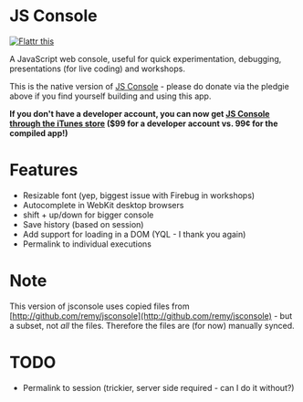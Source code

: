 # JS Console

[![Flattr this](http://api.flattr.com/button/button-compact-static-100x17.png)](https://flattr.com/thing/66434/JS-Console-for-iOS)

A JavaScript web console, useful for quick experimentation, debugging, presentations (for live coding) and workshops.

This is the native version of [JS Console](http://jsconsole.com) - please do donate via the pledgie above if you find yourself building and using this app.

**If you don't have a developer account, you can now get [JS Console through the iTunes store](http://jsconsole.com/app) ($99 for a developer account vs. 99&cent; for the compiled app!)**

# Features

- Resizable font (yep, biggest issue with Firebug in workshops)
- Autocomplete in WebKit desktop browsers
- shift + up/down for bigger console
- Save history (based on session)
- Add support for loading in a DOM (YQL - I thank you again)
- Permalink to individual executions

# Note

This version of jsconsole uses copied files from [http://github.com/remy/jsconsole](http://github.com/remy/jsconsole) - but a subset, not *all* the files. Therefore the files are (for now) manually synced.

# TODO

- Permalink to session (trickier, server side required - can I do it without?)